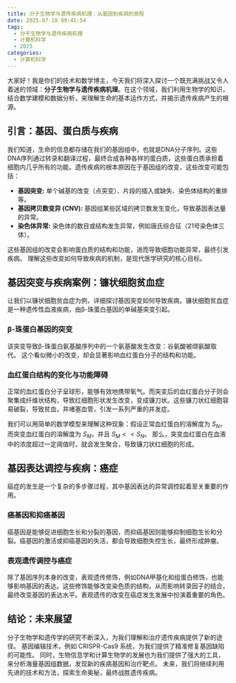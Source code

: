 ```yaml
---
title: 分子生物学与遗传疾病机理：从基因到疾病的旅程
date: 2025-07-18 09:41:54
tags:
  - 分子生物学与遗传疾病机理
  - 计算机科学
  - 2025
categories:
  - 计算机科学
---
```


大家好！我是你们的技术和数学博主，今天我们将深入探讨一个既充满挑战又令人着迷的领域：**分子生物学与遗传疾病机理**。在这个领域，我们利用生物学的知识，结合数学建模和数据分析，来理解生命的基本运作方式，并揭示遗传疾病产生的根源。

## 引言：基因、蛋白质与疾病

我们知道，生命的信息都存储在我们的基因组中，也就是DNA分子序列。这些DNA序列通过转录和翻译过程，最终合成各种各样的蛋白质，这些蛋白质承担着细胞内几乎所有的功能。遗传疾病的根本原因在于基因组的改变，这些改变可能包括：

* **基因突变:**  单个碱基的改变（点突变）、片段的插入或缺失、染色体结构的重排等。
* **基因拷贝数变异 (CNV):**  基因组某些区域的拷贝数发生变化，导致基因表达量的异常。
* **染色体异常:**  染色体的数目或结构发生异常，例如唐氏综合征（21号染色体三体）。


这些基因组的改变会影响蛋白质的结构和功能，进而导致细胞功能异常，最终引发疾病。  理解这些改变如何导致疾病的机制，是现代医学研究的核心目标。

##  基因突变与疾病案例：镰状细胞贫血症

让我们以镰状细胞贫血症为例，详细探讨基因突变如何导致疾病。镰状细胞贫血症是一种遗传性血液疾病，由β-珠蛋白基因的单碱基突变引起。

###  β-珠蛋白基因的突变

该突变导致β-珠蛋白氨基酸序列中的一个氨基酸发生改变：谷氨酸被缬氨酸取代。  这个看似微小的改变，却会显著影响血红蛋白分子的结构和功能。

###  血红蛋白结构的变化与功能障碍

正常的血红蛋白分子呈球形，能够有效地携带氧气。而突变后的血红蛋白分子则会聚集成纤维状结构，导致红细胞形状发生改变，变成镰刀状。这些镰刀状红细胞容易破裂，导致贫血，并堵塞血管，引发一系列严重的并发症。

我们可以用简单的数学模型来理解这种现象：假设正常血红蛋白的溶解度为 $S_N$，而突变血红蛋白的溶解度为 $S_M$，并且 $S_M << S_N$。 那么，突变血红蛋白在血液中的浓度超过一定阈值时，就会发生聚合，导致镰刀状红细胞的形成。

##  基因表达调控与疾病：癌症

癌症的发生是一个复杂的多步骤过程，其中基因表达的异常调控起着至关重要的作用。

###  癌基因和抑癌基因

癌基因是能够促进细胞生长和分裂的基因，而抑癌基因则能够抑制细胞生长和分裂。癌基因的激活或抑癌基因的失活，都会导致细胞失控生长，最终形成肿瘤。

###  表观遗传调控与癌症

除了基因序列本身的改变，表观遗传修饰，例如DNA甲基化和组蛋白修饰，也能够影响基因的表达。这些修饰能够改变染色质的结构，从而影响转录因子的结合，最终改变基因的表达水平。表观遗传的改变在癌症发生发展中扮演着重要的角色。


##  结论：未来展望

分子生物学和遗传学的研究不断深入，为我们理解和治疗遗传疾病提供了新的途径。 基因编辑技术，例如 CRISPR-Cas9 系统，为我们提供了精准修复基因缺陷的可能性。  同时，生物信息学和计算生物学的发展也为我们提供了强大的工具，来分析海量基因组数据，发现新的疾病基因和治疗靶点。  未来，我们将继续利用先进的技术和方法，探索生命奥秘，最终战胜遗传疾病。